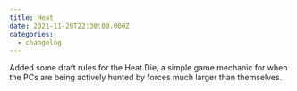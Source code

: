 ```yaml
---
title: Heat
date: 2021-11-20T22:30:00.000Z
categories:
  - changelog
---
```


Added some draft rules for the Heat Die, a simple game mechanic for when the PCs are being actively hunted by forces much larger than themselves.
<!--more-->
